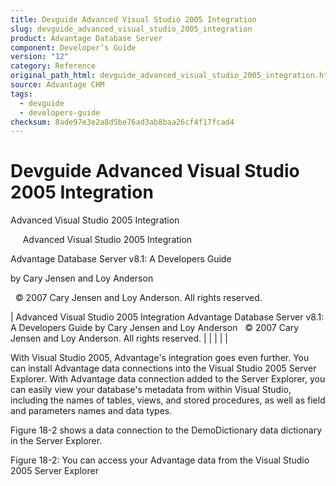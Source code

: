 ```yaml
---
title: Devguide Advanced Visual Studio 2005 Integration
slug: devguide_advanced_visual_studio_2005_integration
product: Advantage Database Server
component: Developer’s Guide
version: "12"
category: Reference
original_path_html: devguide_advanced_visual_studio_2005_integration.htm
source: Advantage CHM
tags:
  - devguide
  - developers-guide
checksum: 8ade97e3e2a8d5be76ad3ab8baa26cf4f17fcad4
---
```


# Devguide Advanced Visual Studio 2005 Integration

Advanced Visual Studio 2005 Integration

     Advanced Visual Studio 2005 Integration

Advantage Database Server v8.1: A Developers Guide

by Cary Jensen and Loy Anderson

  © 2007 Cary Jensen and Loy Anderson. All rights reserved.

| Advanced Visual Studio 2005 Integration  Advantage Database Server v8.1: A Developers Guide  by Cary Jensen and Loy Anderson    © 2007 Cary Jensen and Loy Anderson. All rights reserved. |  |  |  |  |

With Visual Studio 2005, Advantage's integration goes even further. You can install Advantage data connections into the Visual Studio 2005 Server Explorer. With Advantage data connection added to the Server Explorer, you can easily view your database's metadata from within Visual Studio, including the names of tables, views, and stored procedures, as well as field and parameters names and data types.

Figure 18-2 shows a data connection to the DemoDictionary data dictionary in the Server Explorer.

Figure 18-2: You can access your Advantage data from the Visual Studio 2005 Server Explorer
